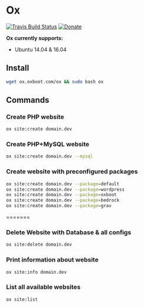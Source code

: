 # Ox 
[![Travis Build Status](https://travis-ci.org/oxboot/ox.svg)](https://travis-ci.org/EasyEngine/easyengine) [![Donate](https://img.shields.io/badge/Donate-PayPal-green.svg)](https://www.paypal.com/cgi-bin/webscr?cmd=_s-xclick&hosted_button_id=2VATG7M5GNZ6Q)

**Ox currently supports:**
- Ubuntu 14.04 & 16.04
## Install
```bash
wget ox.oxboot.com/ox && sudo bash ox
```
## Commands
### Create PHP website
```bash
ox site:create domain.dev
```
### Create PHP+MySQL website
```bash
ox site:create domain.dev --mysql
```
### Create website with preconfigured packages
```bash
ox site:create domain.dev --package=default
ox site:create domain.dev --package=wordpress
ox site:create domain.dev --package=oxboot
ox site:create domain.dev --package=bedrock
ox site:create domain.dev --package=grav
```

=======
### Delete Website with Database & all configs
```bash
ox site:delete domain.dev
```
### Print information about website
```bash
ox site:info domain.dev
```
### List all available websites
```bash
ox site:list
```
